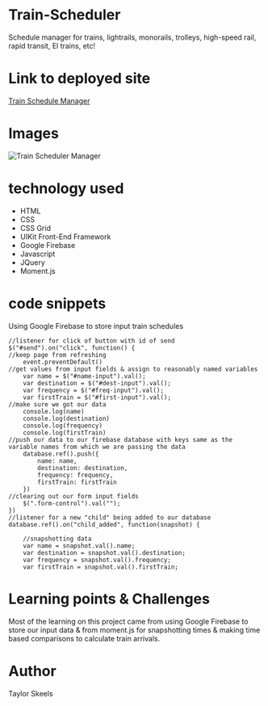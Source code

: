 # Train-Scheduler

Schedule manager for trains, lightrails, monorails, trolleys, high-speed rail, rapid transit, El trains, etc!


# Link to deployed site
[Train Schedule Manager](https://skeeis.github.io/Train-Scheduler/)


# Images
![Train Scheduler Manager](https://i.imgur.com/GpVzosr.png)

# technology used

- HTML
- CSS
- CSS Grid
- UIKit Front-End Framework
- Google Firebase
- Javascript
- JQuery
- Moment.js

# code snippets
Using Google Firebase to store input train schedules
```
//listener for click of button with id of send
$("#send").on("click", function() {
//keep page from refreshing    
    event.preventDefault()
//get values from input fields & assign to reasonably named variables    
    var name = $("#name-input").val();
    var destination = $("#dest-input").val();
    var frequency = $("#freq-input").val();
    var firstTrain = $("#first-input").val();
//make sure we got our data
    console.log(name)
    console.log(destination)
    console.log(frequency)
    console.log(firstTrain)
//push our data to our firebase database with keys same as the variable names from which we are passing the data
    database.ref().push({
        name: name,
        destination: destination,
        frequency: frequency,
        firstTrain: firstTrain
    })
//clearing out our form input fields
    $(".form-control").val("");
})
//listener for a new "child" being added to our database
database.ref().on("child_added", function(snapshot) {

    //snapshotting data
    var name = snapshot.val().name;
    var destination = snapshot.val().destination;
    var frequency = snapshot.val().frequency;
    var firstTrain = snapshot.val().firstTrain;
```

# Learning points & Challenges
Most of the learning on this project came from using Google Firebase to store our input data & from moment.js for snapshotting times & making time based comparisons to calculate train arrivals.


# Author 
Taylor Skeels
